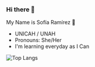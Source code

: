 ### Hi there 👋

<!--
**SofiaRam2304/SofiaRam2304** is a ✨ _special_ ✨ repository because its `README.md` (this file) appears on your GitHub profile.

Here are some ideas to get you started:

- 🔭 I’m currently working on ...
- 🌱 I’m currently learning ...
- 👯 I’m looking to collaborate on ...
- 🤔 I’m looking for help with ...
- 💬 Ask me about ...
- 📫 How to reach me: ...
- 😄 Pronouns: ...
- ⚡ Fun fact: ...
-->

My Name is Sofía Ramírez 🌱
- UNICAH / UNAH
- Pronouns: She/Her
- I'm learning everyday as I Can

![Top Langs](https://github-readme-stats.vercel.app/api/top-langs/?username=SofiaRam2304&theme=dark)

